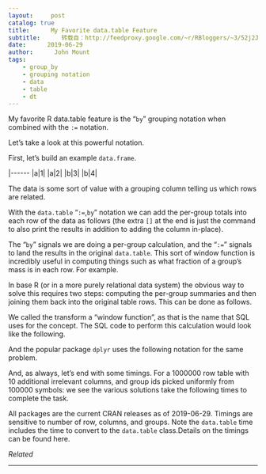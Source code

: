 ```yaml
---
layout:     post
catalog: true
title:      My Favorite data.table Feature
subtitle:      转载自：http://feedproxy.google.com/~r/RBloggers/~3/52j2JBG11qA/
date:      2019-06-29
author:      John Mount
tags:
    - group_by
    - grouping notation
    - data
    - table
    - dt
---
```






My favorite R data.table feature is the “`by`” grouping notation when combined with the `:=` notation.

Let’s take a look at this powerful notation.




First, let’s build an example `data.frame`.

|------
|a|1|
|a|2|
|b|3|
|b|4|

The data is some sort of value with a grouping column telling us which rows are related.

With the `data.table` “`:=`,`by`” notation we can add the per-group totals into each row of the data as follows (the extra `[]` at the end is just the command to also print the results in addition to adding the column in-place).

The “`by`” signals we are doing a per-group calculation, and the “`:=`” signals to land the results in the original `data.table`. This sort of window function is incredibly useful in computing things such as what fraction of a group’s mass is in each row. For example.

In base R (or in a more purely relational data system) the obvious way to solve this requires two steps: computing the per-group summaries and then joining them back into the original table rows. This can be done as follows.

We called the transform a “window function”, as that is the name that SQL uses for the concept. The SQL code to perform this calculation would look like the following.

And the popular package `dplyr` uses the following notation for the same problem.

And, as always, let’s end with some timings. For a 1000000 row table with 10 additional irrelevant columns, and group ids picked uniformly from 100000 symbols: we see the various solutions take the following times to complete the task.

All packages are the current CRAN releases as of 2019-06-29. Timings are sensitive to number of row, columns, and groups. Note the `data.table` time includes the time to convert to the `data.table` class.Details on the timings can be found here.


*Related*







---
